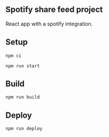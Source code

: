 ## Spotify share feed project

React app with a spotify integration.

## Setup

```
npm ci
```

```
npm run start
```

## Build

```
npm run build
```

## Deploy

```
npm run deploy
```

